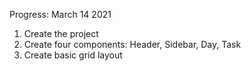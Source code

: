Progress:
March 14 2021
1) Create the project
2) Create four components: Header, Sidebar, Day, Task
3) Create basic grid layout
